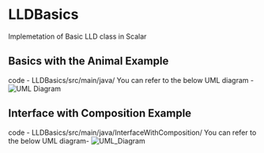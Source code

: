 # LLDBasics
Implemetation of Basic LLD class in Scalar

## Basics with the Animal Example
code - LLDBasics/src/main/java/
You can refer to the below UML diagram -
![UML Diagram](https://user-images.githubusercontent.com/42410722/161920456-acf96c72-1e3d-4841-b4c0-3a11fec51898.png)

## Interface with Composition Example
code - LLDBasics/src/main/java/InterfaceWithComposition/
You can refer to the below UML diagram-
![UML_Diagram](https://user-images.githubusercontent.com/42410722/161920713-5a4eb5e7-c7c1-4c56-a73b-457d212c9960.png)


